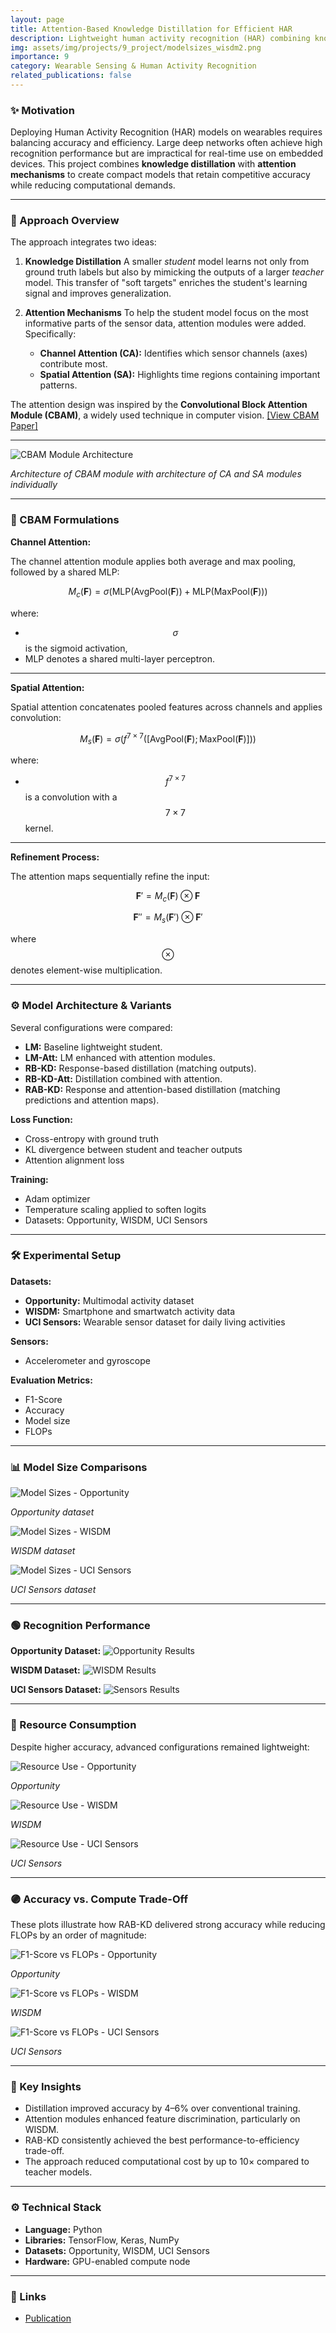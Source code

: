 ```yaml
---
layout: page
title: Attention-Based Knowledge Distillation for Efficient HAR
description: Lightweight human activity recognition (HAR) combining knowledge distillation and attention modules to improve performance on wearable sensor data
img: assets/img/projects/9_project/modelsizes_wisdm2.png
importance: 9
category: Wearable Sensing & Human Activity Recognition
related_publications: false
---
```


### ✨ Motivation

Deploying Human Activity Recognition (HAR) models on wearables requires balancing accuracy and efficiency. Large deep networks often achieve high recognition performance but are impractical for real-time use on embedded devices. This project combines **knowledge distillation** with **attention mechanisms** to create compact models that retain competitive accuracy while reducing computational demands.

---

### 🧭 Approach Overview

The approach integrates two ideas:

1. **Knowledge Distillation**
   A smaller *student* model learns not only from ground truth labels but also by mimicking the outputs of a larger *teacher* model. This transfer of "soft targets" enriches the student's learning signal and improves generalization.

2. **Attention Mechanisms**
   To help the student model focus on the most informative parts of the sensor data, attention modules were added. Specifically:
   - **Channel Attention (CA):** Identifies which sensor channels (axes) contribute most.
   - **Spatial Attention (SA):** Highlights time regions containing important patterns.

The attention design was inspired by the **Convolutional Block Attention Module (CBAM)**, a widely used technique in computer vision. <a href="https://arxiv.org/abs/1807.06521" target="_blank">[View CBAM Paper]</a>

---

<div class="text-center my-4">
  <img src="/assets/img/projects/9_project/cbam_module.png" alt="CBAM Module Architecture" class="img-fluid rounded z-depth-1" style="max-width:700px;">
  <p class="mt-2"><em>Architecture of CBAM module with architecture of CA and SA modules individually</em></p>
</div>

---

### 🧮 CBAM Formulations

**Channel Attention:**

The channel attention module applies both average and max pooling, followed by a shared MLP:

$$
M_c(\mathbf{F}) = \sigma \big( \text{MLP}(\text{AvgPool}(\mathbf{F})) + \text{MLP}(\text{MaxPool}(\mathbf{F})) \big)
$$

where:
- $$\sigma$$ is the sigmoid activation,
- MLP denotes a shared multi-layer perceptron.

---

**Spatial Attention:**

Spatial attention concatenates pooled features across channels and applies convolution:

$$
M_s(\mathbf{F}) = \sigma \big( f^{7 \times 7} \big( [\text{AvgPool}(\mathbf{F}); \text{MaxPool}(\mathbf{F})] \big) \big)
$$

where:
- $$f^{7 \times 7}$$ is a convolution with a $$7 \times 7$$ kernel.

---

**Refinement Process:**

The attention maps sequentially refine the input:

$$
\mathbf{F}' = M_c(\mathbf{F}) \otimes \mathbf{F}
$$

$$
\mathbf{F}'' = M_s(\mathbf{F}') \otimes \mathbf{F}'
$$

where $$\otimes$$ denotes element-wise multiplication.

---

### ⚙️ Model Architecture & Variants

Several configurations were compared:

- **LM:** Baseline lightweight student.
- **LM-Att:** LM enhanced with attention modules.
- **RB-KD:** Response-based distillation (matching outputs).
- **RB-KD-Att:** Distillation combined with attention.
- **RAB-KD:** Response and attention-based distillation (matching predictions and attention maps).

**Loss Function:**
- Cross-entropy with ground truth
- KL divergence between student and teacher outputs
- Attention alignment loss

**Training:**
- Adam optimizer
- Temperature scaling applied to soften logits
- Datasets: Opportunity, WISDM, UCI Sensors

---

### 🛠️ Experimental Setup

**Datasets:**
- **Opportunity:** Multimodal activity dataset
- **WISDM:** Smartphone and smartwatch activity data
- **UCI Sensors:** Wearable sensor dataset for daily living activities

**Sensors:**
- Accelerometer and gyroscope

**Evaluation Metrics:**
- F1-Score
- Accuracy
- Model size
- FLOPs

---

### 📊 Model Size Comparisons

<div class="row mt-3">
  <div class="col-sm-4">
    <img src="/assets/img/projects/9_project/modelsizes_opp2.png" alt="Model Sizes - Opportunity" class="img-fluid rounded z-depth-1">
    <p class="mt-2 text-center"><em>Opportunity dataset</em></p>
  </div>
  <div class="col-sm-4">
    <img src="/assets/img/projects/9_project/modelsizes_wisdm2.png" alt="Model Sizes - WISDM" class="img-fluid rounded z-depth-1">
    <p class="mt-2 text-center"><em>WISDM dataset</em></p>
  </div>
  <div class="col-sm-4">
    <img src="/assets/img/projects/9_project/modelsizes_sensors2.png" alt="Model Sizes - UCI Sensors" class="img-fluid rounded z-depth-1">
    <p class="mt-2 text-center"><em>UCI Sensors dataset</em></p>
  </div>
</div>

---

### 🟢 Recognition Performance

**Opportunity Dataset:**
<img src="/assets/img/projects/9_project/opportunity_attdist_results.png" alt="Opportunity Results" class="img-fluid rounded z-depth-1">

**WISDM Dataset:**
<img src="/assets/img/projects/9_project/wisdm_attdist_results.png" alt="WISDM Results" class="img-fluid rounded z-depth-1">

**UCI Sensors Dataset:**
<img src="/assets/img/projects/9_project/sensors_attdist_results.png" alt="Sensors Results" class="img-fluid rounded z-depth-1">

---

### 🔵 Resource Consumption

Despite higher accuracy, advanced configurations remained lightweight:

<div class="row mt-3">
  <div class="col-sm-4">
    <img src="/assets/img/projects/9_project/dist_att_resource.png" alt="Resource Use - Opportunity" class="img-fluid rounded z-depth-1">
    <p class="mt-2 text-center"><em>Opportunity</em></p>
  </div>
  <div class="col-sm-4">
    <img src="/assets/img/projects/9_project/dist_att2_resource.png" alt="Resource Use - WISDM" class="img-fluid rounded z-depth-1">
    <p class="mt-2 text-center"><em>WISDM</em></p>
  </div>
  <div class="col-sm-4">
    <img src="/assets/img/projects/9_project/dist_att3_resource.png" alt="Resource Use - UCI Sensors" class="img-fluid rounded z-depth-1">
    <p class="mt-2 text-center"><em>UCI Sensors</em></p>
  </div>
</div>

---

### 🟣 Accuracy vs. Compute Trade-Off

These plots illustrate how RAB-KD delivered strong accuracy while reducing FLOPs by an order of magnitude:

<div class="row mt-3">
  <div class="col-sm-4">
    <img src="/assets/img/projects/9_project/dist_att_rec.png" alt="F1-Score vs FLOPs - Opportunity" class="img-fluid rounded z-depth-1">
    <p class="mt-2 text-center"><em>Opportunity</em></p>
  </div>
  <div class="col-sm-4">
    <img src="/assets/img/projects/9_project/dist_att2_rec.png" alt="F1-Score vs FLOPs - WISDM" class="img-fluid rounded z-depth-1">
    <p class="mt-2 text-center"><em>WISDM</em></p>
  </div>
  <div class="col-sm-4">
    <img src="/assets/img/projects/9_project/dist_att3_rec.png" alt="F1-Score vs FLOPs - UCI Sensors" class="img-fluid rounded z-depth-1">
    <p class="mt-2 text-center"><em>UCI Sensors</em></p>
  </div>
</div>

---

### 📝 Key Insights

- Distillation improved accuracy by 4–6% over conventional training.
- Attention modules enhanced feature discrimination, particularly on WISDM.
- RAB-KD consistently achieved the best performance-to-efficiency trade-off.
- The approach reduced computational cost by up to 10× compared to teacher models.

---

### ⚙️ Technical Stack

- **Language:** Python
- **Libraries:** TensorFlow, Keras, NumPy
- **Datasets:** Opportunity, WISDM, UCI Sensors
- **Hardware:** GPU-enabled compute node

---

### 🔗 Links

- [Publication](https://ieeexplore.ieee.org/abstract/document/10599908)